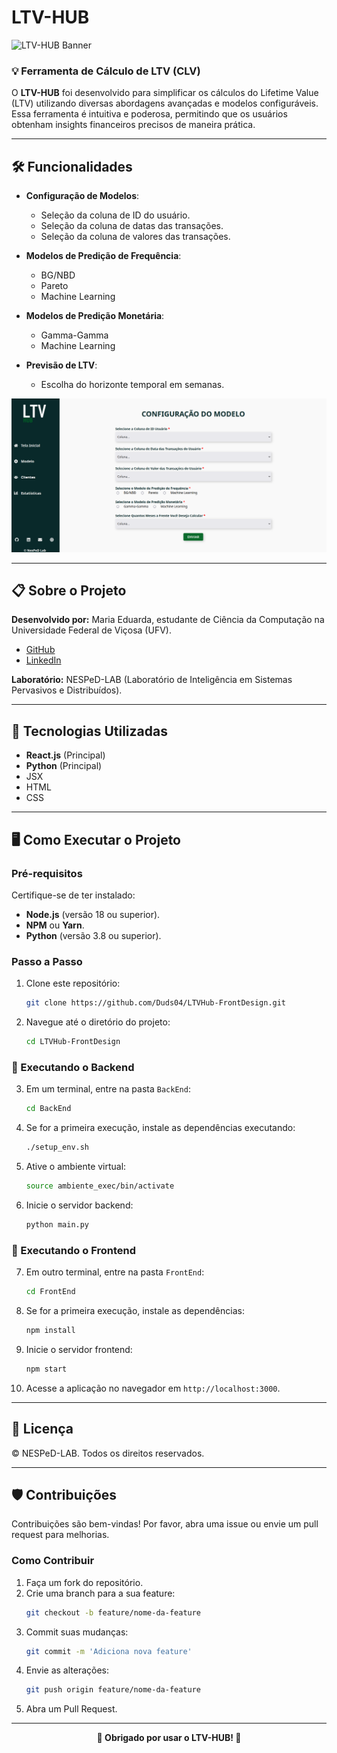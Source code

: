 # LTV-HUB

<img src="https://via.placeholder.com/800x200?text=LTV-HUB" alt="LTV-HUB Banner" />

### 💡 Ferramenta de Cálculo de LTV (CLV)

O **LTV-HUB** foi desenvolvido para simplificar os cálculos do Lifetime Value (LTV) utilizando diversas abordagens avançadas e modelos configuráveis. Essa ferramenta é intuitiva e poderosa, permitindo que os usuários obtenham insights financeiros precisos de maneira prática.

---

## 🛠️ Funcionalidades

- **Configuração de Modelos**:
  - Seleção da coluna de ID do usuário.
  - Seleção da coluna de datas das transações.
  - Seleção da coluna de valores das transações.
  
- **Modelos de Predição de Frequência**:
  - BG/NBD
  - Pareto
  - Machine Learning

- **Modelos de Predição Monetária**:
  - Gamma-Gamma
  - Machine Learning

- **Previsão de LTV**:
  - Escolha do horizonte temporal em semanas.

<img src="./FrontEnd//public/assets/Tela.png" alt="Exemplo de Dashboard" />

---

## 📋 Sobre o Projeto

**Desenvolvido por:** Maria Eduarda, estudante de Ciência da Computação na Universidade Federal de Viçosa (UFV).

- [GitHub](https://github.com/Duds04)
- [LinkedIn](https://www.linkedin.com/in/maria-eduarda-de-pinho-braga-558057219/)

**Laboratório:** NESPeD-LAB (Laboratório de Inteligência em Sistemas Pervasivos e Distribuídos).

---

## 🔧 Tecnologias Utilizadas

- **React.js** (Principal)
- **Python** (Principal)
- JSX
- HTML
- CSS

---

## 🖥️ Como Executar o Projeto

### Pré-requisitos

Certifique-se de ter instalado:
- **Node.js** (versão 18 ou superior).
- **NPM** ou **Yarn**.
- **Python** (versão 3.8 ou superior).

### Passo a Passo

1. Clone este repositório:
   ```bash
   git clone https://github.com/Duds04/LTVHub-FrontDesign.git
   ```

2. Navegue até o diretório do projeto:
   ```bash
   cd LTVHub-FrontDesign
   ```

### 🔹 Executando o Backend

3. Em um terminal, entre na pasta `BackEnd`:
   ```bash
   cd BackEnd
   ```

4. Se for a primeira execução, instale as dependências executando:
   ```bash
   ./setup_env.sh
   ```

5. Ative o ambiente virtual:
   ```bash
   source ambiente_exec/bin/activate
   ```

6. Inicie o servidor backend:
   ```bash
   python main.py
   ```

### 🔹 Executando o Frontend

7. Em outro terminal, entre na pasta `FrontEnd`:
   ```bash
   cd FrontEnd
   ```

8. Se for a primeira execução, instale as dependências:
   ```bash
   npm install
   ```

9. Inicie o servidor frontend:
   ```bash
   npm start
   ```

10. Acesse a aplicação no navegador em `http://localhost:3000`.

---

## 📜 Licença

© NESPeD-LAB. Todos os direitos reservados.

---

## 🛡️ Contribuições

Contribuições são bem-vindas! Por favor, abra uma issue ou envie um pull request para melhorias.

### Como Contribuir

1. Faça um fork do repositório.
2. Crie uma branch para a sua feature:
   ```bash
   git checkout -b feature/nome-da-feature
   ```
3. Commit suas mudanças:
   ```bash
   git commit -m 'Adiciona nova feature'
   ```
4. Envie as alterações:
   ```bash
   git push origin feature/nome-da-feature
   ```
5. Abra um Pull Request.

---

<div align="center">
  <strong>🌟 Obrigado por usar o LTV-HUB! 🌟</strong>
</div>


